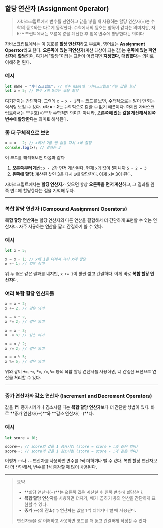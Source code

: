 ## 할당 연산자 (**Assignment Operator**)

> 자바스크립트에서 변수를 선언하고 값을 넣을 때 사용하는 할당 연산자(=)는 수학의 등호와는 다르게 동작한다. 수학에서의 등호는 양쪽이 같다는 의미지만, 자바스크립트에서는 오른쪽 값을 계산한 후 왼쪽 변수에 할당한다는 의미다.

자바스크립트에서는 이 등호를 **할당 연산자**라고 부르며, 영어로는 **Assignment Operator**라고 한다. **오른쪽에 있는 피연산자**(계산 대상이 되는 값)는 **왼쪽에 있는 피연산자**에 **할당**되며, 여기서 "할당"이라는 표현이 어렵다면 **지정했다**, **대입했다**는 의미로 이해하면 된다.

### 예시

```jsx
let name = "자바스크립트"; // 변수 name에 '자바스크립트'라는 값을 할당
let x = 5; // 변수 x에 5라는 값을 할당
```

여기까지는 간단하다. 그런데 `x = x - 2`라는 코드를 보면, 수학적으로는 말이 안 되는 식처럼 보일 수 있다. **x**와 **x - 2**는 수학적으로 같을 수 없기 때문이다. 하지만 자바스크립트에서는 **등호(=)**가 수학적인 의미가 아니라, **오른쪽에 있는 값을 계산해서 왼쪽 변수에 할당한다**는 의미로 해석된다.

### 좀 더 구체적으로 보면

```jsx
x = x - 2; // x에서 2를 뺀 값을 다시 x에 할당
console.log(x); // 결과는 3
```

이 코드를 해석해보면 다음과 같다:

1. **오른쪽부터 계산**: `x - 2`가 먼저 계산된다. 현재 `x`의 값이 5이니까 `5 - 2 = 3`.
2. **왼쪽에 할당**: 계산된 값인 3을 다시 `x`에 할당한다. 이제 `x`는 3이 된다.

자바스크립트에서는 **할당 연산자**가 있으면 항상 **오른쪽을 먼저 계산**하고, 그 결과를 왼쪽 변수에 할당한다는 점을 기억해 두자.

---

### 복합 할당 연산자 (Compound Assignment Operators)

**복합 할당 연산자**는 할당 연산자와 다른 연산을 결합해서 더 간단하게 표현할 수 있는 연산자다. 자주 사용하는 연산을 짧고 간결하게 쓸 수 있다.

### 예시

```jsx
let x = 5;

x = x + 1; // x에 1을 더해서 다시 x에 할당
x += 1; // 같은 의미
```

위 두 줄은 같은 결과를 내지만, `x += 1`이 훨씬 짧고 간결하다. 이게 바로 **복합 할당 연산자**다.

### 여러 복합 할당 연산자들

```jsx
x = x + 2;
x += 2; // 같은 의미

x = x * 2;
x *= 2; // 같은 의미

x = x - 3;
x -= 3; // 같은 의미

x = x / 2;
x /= 2; // 같은 의미

x = x % 5;
x %= 5; // 같은 의미
```

위와 같이 **`+=`**, **`-=`**, **`*=`**, **`/=`**, **`%=`** 등의 복합 할당 연산자를 사용하면, 더 간결한 표현으로 연산을 처리할 수 있다.

---

### 증가 연산자와 감소 연산자 (Increment and Decrement Operators)

값을 1씩 증가시키거나 감소시킬 때는 **복합 할당 연산자**보다 더 간단한 방법이 있다. 바로 **증가 연산자(`++`)**와 **감소 연산자(`--`)**다.

### 예시

```jsx
let score = 10;

score++; // score의 값을 1 증가시킴 (score = score + 1과 같은 의미)
score--; // score의 값을 1 감소시킴 (score = score - 1과 같은 의미)
```

이렇게 `++`나 `--` 연산자를 사용하면 변수를 1씩 더하거나 뺄 수 있다. 복합 할당 연산자보다 더 간단해서, 변수를 1씩 증감할 때 많이 사용된다.

---

> 요약
>
> - **할당 연산자(=)**는 오른쪽 값을 계산한 후 왼쪽 변수에 할당한다.
> - **복합 할당 연산자**를 사용하면 더하기, 빼기, 곱하기 등의 연산을 간단하게 표현할 수 있다.
> - **증가(`++`)와 감소(``) 연산자**는 값을 1씩 더하거나 뺄 때 사용된다.
>
> 연산자들을 잘 이해하고 사용하면 코드를 더 짧고 간결하게 작성할 수 있다.
